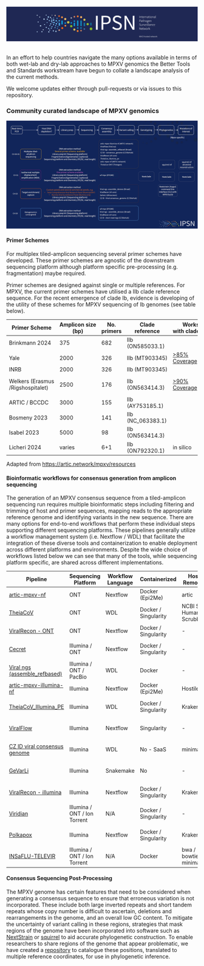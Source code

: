 ![image](img/ipsn.png) 

In an effort to help countries navigate the many options available in terms of both wet-lab and dry-lab approaches to MPXV genomics the Better Tools and Standards workstream have begun to collate a landscape analysis of the current methods.

We welcome updates either through pull-requests or via issues to this repository.
### Community curated landscape of MPXV genomics

![image](img/landscape.jpg)
#### Primer Schemes 

For multiplex tiled-amplicon sequencing several primer schemes have developed.  These primer schemes are agnostic of the downstream sequencing platform although platform specific pre-processing (e.g. fragmentation) maybe required.

Primer schemes are designed against single or multiple references.  For MPXV, the current primer schemes have utilised a IIb clade reference sequence.  For the recent emergence of clade Ib, evidence is developing of the utility of these schemes for MPXV sequencing of Ib genomes (see table below).

| Primer Scheme​                     | Amplicon size (bp)​ | No. primers​ | Clade reference​   | Works with clade Ib?​                                                                             | Protocol or repo​                                                                                        | Citation​                                       |
| ---------------------------------- | ------------------- | ------------ | ------------------ | ------------------------------------------------------------------------------------------------- | -------------------------------------------------------------------------------------------------------- | ----------------------------------------------- |
| Brinkmann 2024​                    | 375​                | 682​         | IIb (ON585033.1)​  | ​                                                                                                 | ​                                                                                                        | https://doi.org/10.1016/j.jviromet.2024.114888​ |
| Yale​                              | 2000​               | 326​         | IIb (MT903345)​    | [>85% Coverage](https://artic.network/mpxv/artic-mpxv-guide.html)​                                | https://dx.doi.org/10.17504/protocols.io.5qpvob1nbl4o/v4​                                                | https://doi.org/10.1371/journal.pbio.3002151    |
| INRB​                              | 2000​               | 326​         | IIb (MT903345)​    | ​                                                                                                 | https://github.com/inrb-labgenpath/DRC_MPXV_primers​                                                     | ​                                               |
| Welkers (Erasmus /Rigshospitalet)​ | 2500​               | 176​         | IIb (ON563414.3)​  | [>90% Coverage](https://www.eurosurveillance.org/content/10.2807/1560-7917.ES.2024.29.11.2400106) | https://www.protocols.io/view/monkeypox-virus-whole-genome-sequencing-using-comb-n2bvj6155lk5/v1?step=1​ | ​                                               |
| ARTIC / BCCDC​                     | 3000​               | 155​         | IIb (AY753185.1)​  | ​                                                                                                 | [https://github.com/quick-lab/MPXV](https://github.com/quick-lab/MPXV)​                                  | ​                                               |
| Bosmeny 2023​                      | 3000​               | 141​         | IIb (NC_063383.1)​ | ​                                                                                                 | https://github.com/gagnonlab/artic-mpxv​                                                                 | http://dx.doi.org/10.1186/s12985-023-02059-2​   |
| Isabel 2023​                       | 5000​               | 98​          | IIb (ON563414.3)​  | ​                                                                                                 |                                                                                                          | https://doi.org/10.1128/spectrum.02979-23       |
| Licheri 2024​                      | varies​             | 6+1​         | IIb (ON792320.1)​  | in silico​                                                                                        | ​                                                                                                        | https://doi.org/10.21203/rs.3.rs-4024102/v1     |

Adapted from https://artic.network/mpxv/resources

#### Bioinformatic workflows for consensus generation from amplicon sequencing

The generation of an MPXV consensus sequence from a tiled-amplicon sequencing run requires multiple bioinformatic steps including filtering and trimming of host and primer sequences, mapping reads to the appropriate reference genome and identifying variants in the new sequence.  There are many options for end-to-end workflows that perform these individual steps supporting different sequencing platforms.  These pipelines generally utilize a workflow management system (i.e. Nextflow / WDL) that facilitate the integration of these diverse tools and containerization to enable deployment across different platforms and environments.  Despite the wide choice of workflows listed below we can see that many of the tools, while sequencing platform specific, are shared across different implementations.  

| **Pipeline**                                                                      | **Sequencing Platform**      | **Workflow Language** | **Containerized**    | **Host Removal**        | **Trimming**        | **Primer Removal** | **Reference Mapping** | **Variant Calling**        | **MSA** | **Annotation** |
| --------------------------------------------------------------------------------- | ---------------------------- | --------------------- | -------------------- | ----------------------- | ------------------- | ------------------ | --------------------- | -------------------------- | ------- | -------------- |
| [artic-mpxv-nf](https://github.com/artic-network/artic-mpxv-nf)                   | ONT                          | Nextflow              | Docker (Epi2Me)      | artic                   | artic guppyplex     | artic minion       | artic minion          | artic minion               | -       | -              |
| [TheiaCoV](https://github.com/theiagen/public_health_viral_genomics)              | ONT                          | WDL                   | Docker / Singularity | NCBI SRA Human Scrubber | artic guppyplex     | artic minion       | artic minion          | artic minion               | -       | -              |
| [ViralRecon - ONT](https://github.com/nf-core/viralrecon)                         | ONT                          | Nextflow              | Docker / Singularity | -                       | artic guppyplex     | artic minion       | artic minion          | artic minion               |         | SnpEff         |
| [Cecret](https://github.com/UPHL-BioNGS/Cecret)                                   | Illumina / ONT               | Nextflow              | Docker / Singularity | -                       | fastp / segyclean   | ivar               | bwa / minmap2         | ivar / samtools / bcftools | Mafft   | Vadr           |
| [Viral ngs (assemble_refbased)](https://github.com/broadinstitute/viral-ngs)      | Illumina / ONT / PacBio      | WDL                   | Docker               | -                       |                     | ivar               | minimap2              |                            | -       | -              |
| [artic-mpxv-illumina-nf](https://github.com/artic-network/artic-mpxv-illumina-nf) | Illumina                     | Nextflow              | Docker (Epi2Me)      | Hostile                 | trim-galore         | ivar               | bwa                   | Freebayes                  | Mafft   |                |
| [TheiaCoV_Illumina_PE](https://github.com/theiagen/public_health_viral_genomics)  | Illumina                     | WDL                   | Docker / Singularity | Kraken2                 | trimmomatic / bbduk | ivar               | bwa                   | ivar / samtools / bcftools | -       | -              |
| [ViralFlow](https://viralflow.github.io/index-en.html)            | Illumina                     | Nextflow              | Singularity                   | -                       | fastp / samtools    | fastp              | bwa                   | ivar / samtools / bcftools | mafft   | SnpEff         |
| [CZ ID viral consensus genome](https://czid.org/)                                 | Illumina                     | WDL                   | No - SaaS            | minimap2                | trim-galore         | ivar               | minimap2              | ivar / samtools / bcftools | -       | -              |
| [GeVarLi](https://forge.ird.fr/transvihmi/nfernandez/GeVarLi)                     | Illumina                     | Snakemake             | No                   | -                       | cutadapt/sickle     | bamclipper         | bwa/minimap2/bowtie2  | ivar / samtools / bcftools | -       | -              |
| [ViralRecon - illumina](https://github.com/nf-core/viralrecon)                    | Illumina                     | Nextflow              | Docker / Singularity | Kraken2                 | fastp               | ivar               | bowtie2               | ivar / samtools / bcftools | -       | SnpEff         |
| [Viridian](https://github.com/iqbal-lab-org/viridian)                             | Illumina / ONT / Ion Torrent | N/A                   | Docker / Singularity | -                       |                     |                    | minimap2              | cyclon                     | maft    | -              |
| [Polkapox](https://github.com/CDCgov/polkapox)                                    | Illumina                     | Nextflow              | Docker / Singularity | Kraken2                 | fastp               | ivar               | bwa                   | ivar / samtools / bcftools | -       | -              |
| [INSaFLU-TELEVIR](https://insaflu.insa.pt/)                                    | Illumina / ONT / Ion Torrent                    | N/A             | Docker  | bwa / bowtie2 / minimap                 | trimmomatic / nanofilt               | ivar               | bwa  / medaka                 | samtools / bcftools / medaka | mafft / nextalign     | SnpEff / Nextstrain             |
#### Consensus Sequencing Post-Processing

The MPXV genome has certain features that need to be considered when generating a consensus sequence to ensure that erroneous variation is not incorporated.  These include both large inverted repeats and short tandem repeats whose copy number is difficult to ascertain, deletions and rearrangements in the genome, and an overall low GC content.  To mitigate the uncertainty of variant calling in these regions, strategies that mask regions of the genome have been incorporated into software such as [NextStrain](https://github.com/nextstrain/mpox/tree/master) or [squirrel](https://github.com/aineniamh/squirrel) to aid accurate phylogenetic construction.  To enable researchers to share regions of the genome that appear problematic, we have created a [repository](https://github.com/WHO-Collaboratory/collaboratory-mpox-genomics-phylomasking) to catalogue these positions, translated to multiple reference coordinates, for use in phylogenetic inference. 
